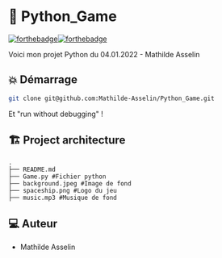 # :rocket: Python_Game 

[![forthebadge](https://forthebadge.com/images/badges/built-by-developers.svg)](https://forthebadge.com)[![forthebadge](http://forthebadge.com/images/badges/powered-by-electricity.svg)](http://forthebadge.com)

Voici mon projet Python du 04.01.2022 - Mathilde Asselin

## :boom: Démarrage

```bash
git clone git@github.com:Mathilde-Asselin/Python_Game.git
```

Et "run without debugging" !

## 🏗 Project architecture
```shell
.
├── README.md
├── Game.py #Fichier python  
├── background.jpeg #Image de fond 
├── spaceship.png #Logo du jeu
├── music.mp3 #Musique de fond
```

## 💻 Auteur

* Mathilde Asselin